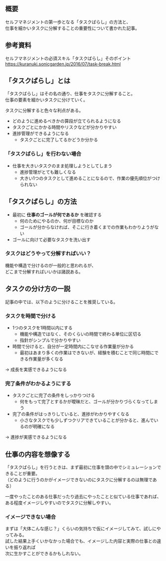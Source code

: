 ## 概要
セルフマネジメントの第一歩となる「タスクばらし」の方法と、  
仕事を細かいタスクに分解することの重要性について書かれた記事。

## 参考資料
セルフマネジメントの必須スキル「タスクばらし」そのポイント  
<https://kuranuki.sonicgarden.jp/2016/07/task-break.html>

## 「タスクばらし」とは
「タスクばらし」はその名の通り、仕事をタスクに分解すること。  
仕事の要素を細かいタスクに分けていく。

タスクに分解すると色々な利点がある。

* どのように進めるべきかの算段が立てられるようになる
* タスクごとにかかる時間やリスクなどが分かりやすい
* 進捗管理ができるようになる
  - タスクごとに完了してるかどうか分かる

### 「タスクばらし」を行わない場合
* 仕事を大きいタスクのまま処理しようとしてしまう
  - 進捗管理がとても難しくなる
  - 大きい1つのタスクとして進めることになるので、作業の優先順位がつけられない

## 「タスクばらし」の方法
* 最初に **仕事のゴールが何であるか** を確認する
  - 何のためにやるのか、何が目標なのか
  - ゴールが分からなければ、そこに行き着くまでの作業もわかりようがない
* ゴールに向けて必要なタスクを洗い出す

### タスクはどうやって分解すればいい？
機能や構造で分けるのが一般的と思われるが、  
どこまで分解すればいいかは諸説ある。

## タスクの分け方の一説
記事の中では、以下のように分けることを推奨している。

### タスクを時間で分ける
* 1つのタスクを1時間以内にする
  - 機能や構造ではなく、そのくらいの時間で終わる単位に区切る
  - 指針がシンプルで分かりやすい
* 時間で分けると、自分が一定時間内にこなせる作業量が分かる
  - 最初はあまり多くの作業はできないが、経験を積むことで同じ時間にできる作業量が多くなる

-> 成長を実感できるようになる

### 完了条件がわかるようにする
* タスクごとに完了の条件をしっかりつける
  - 何をもって完了とするかが曖昧だと、ゴールが分かりづらくなってしまう
* 完了の条件がはっきりしていると、進捗がわかりやすくなる
  - 小さなタスクでも少しずつクリアできていることが分かると、進んでいるのが明確になる

-> 進捗が実感できるようになる

## 仕事の内容を想像する
「タスクばらし」を行うときは、まず最初に仕事を頭の中でシミュレーションできることが重要。  
（どのように行うのかがイメージできないのにタスクに分解するのは無理である）

一度やったことのある仕事だったり過去にやったことと似ている仕事であれば、
ある程度イメージしやすいのでタスクに分解しやすい。

### イメージできない場合
まずは「大体こんな感じ？」くらいの気持ちで仮にイメージしてみて、試しにやってみる。  
試した結果上手くいかなかった場合でも、イメージした内容と実際の仕事との違いを振り返れば  
次に生かすことができるかもしれない。